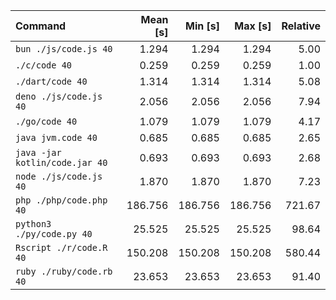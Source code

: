 | Command | Mean [s] | Min [s] | Max [s] | Relative |
|:---|---:|---:|---:|---:|
| `bun ./js/code.js 40` | 1.294 | 1.294 | 1.294 | 5.00 |
| `./c/code 40` | 0.259 | 0.259 | 0.259 | 1.00 |
| `./dart/code 40` | 1.314 | 1.314 | 1.314 | 5.08 |
| `deno ./js/code.js 40` | 2.056 | 2.056 | 2.056 | 7.94 |
| `./go/code 40` | 1.079 | 1.079 | 1.079 | 4.17 |
| `java jvm.code 40` | 0.685 | 0.685 | 0.685 | 2.65 |
| `java -jar kotlin/code.jar 40` | 0.693 | 0.693 | 0.693 | 2.68 |
| `node ./js/code.js 40` | 1.870 | 1.870 | 1.870 | 7.23 |
| `php ./php/code.php 40` | 186.756 | 186.756 | 186.756 | 721.67 |
| `python3 ./py/code.py 40` | 25.525 | 25.525 | 25.525 | 98.64 |
| `Rscript ./r/code.R 40` | 150.208 | 150.208 | 150.208 | 580.44 |
| `ruby ./ruby/code.rb 40` | 23.653 | 23.653 | 23.653 | 91.40 |
